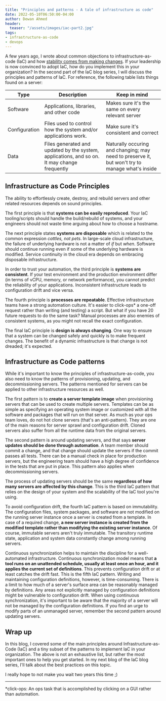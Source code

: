 ```yaml
---
title: "Principles and patterns - A tale of infrastructure as code"
date: 2022-05-10T06:50:00-04:00
author: Dewan Ahmed
header:
  teaser: "/assets/images/iac-part2.jpg"
tags:
- infrastructure-as-code
- devops
---
```


<!-- Google tag (gtag.js) -->
<script async src="https://www.googletagmanager.com/gtag/js?id=G-6Y8EX6JQCW"></script>
<script>
  window.dataLayer = window.dataLayer || [];
  function gtag(){dataLayer.push(arguments);}
  gtag('js', new Date());

  gtag('config', 'G-6Y8EX6JQCW');
</script>

A few years ago, I wrote about common objections to infrastructure-as-code (IaC) and how [stability comes from making changes](https://www.dewanahmed.com/stability-from-iac/). If your leadership is now convinced to adopt IaC, how do you implement this in your organization? In the second part of the IaC blog series, I will discuss the principles and patterns of IaC.
For reference, the following table lists things found on a server:
 
| Type  | Description  | Keep in mind  |
|---|---|---|
| Software  | Applications, libraries, and other code  | Makes sure it's the same on every relevant server  |
| Configuration  | Files used to control how the system and/or applications work.  | Make sure it's consistent and correct  |
| Data  | Files generated and updated by the system, applications, and so on. It may change frequently  | Naturally occuring and changing; may need to preserve it, but won't try to manage what's inside  |
 
 
## Infrastructure as Code Principles

The ability to effortlessly create, destroy, and rebuild servers and other related resources depends on sound principles.

The first principle is that **systems can be easily reproduced**. Your IaC tooling/scripts should handle the build/rebuild of systems, and your engineers should not waste time arguing about how to choose a hostname.

The next principle states **systems are disposable** which is related to the common expression *cattles, not pets*. In large-scale cloud infrastructure, the failure of underlying hardware is not a matter of *if* but *when*. Software should continue running even if some of the underlying hardware is modified. Service continuity in the cloud era depends on embracing disposable infrastructure.

In order to trust your automation, the third principle is **systems are consistent**. If your test environment and the production environment differ (in terms of vCPU, memory, or network performance), you cannot predict the reliability of your applications. Inconsistent infrastructure leads to configuration drift and vice versa. 

The fourth principle is **processes are repeatable**. Effective infrastructure teams have a strong automation culture. It's easier to click-ops* a one-off request rather than writing (and testing) a script. But what if you have 20 future requests to do the same task? Manual processes are also enemies of consistent systems, as you might not recall the exact configuration.

The final IaC principle is **design is always changing**. One way to ensure that a system can be changed safely and quickly is to make frequent changes. The benefit of a dynamic infrastructure is that change is not dreaded; it's expected.

## Infrastructure as Code patterns

While it's important to know the principles of infrastructure-as-code, you also need to know the patterns of provisioning, updating, and decommissioning servers. The patterns mentioned for servers can be applied to other infrastructure resources as well.
 
The first pattern is to **create a server template image** when provisioning servers that can be used to create multiple servers. Templates can be as simple as specifying an operating system image or customized with all the software and packages that will run on that server. As much as your ops team loves, do not hot clone servers (that's an anti-pattern). They are one of the main reasons for server sprawl and configuration drift. Cloned servers also suffer from all the runtime data from the original servers.
 
The second pattern is around updating servers, and that says **server updates should be done through automation**. A team member should commit a change, and that change should update the servers if the commit passes all tests. There can be a manual check in place for production servers, but the engineering team should have a high degree of confidence in the tests that are put in place. This pattern also applies when decommissioning servers.
 
The process of updating servers should be the same **regardless of how many servers are affected by this change**. This is the third IaC pattern that relies on the design of your system and the scalability of the IaC tool you're using.
 
To avoid configuration drift, the fourth IaC pattern is based on immutability. The configuration files, system packages, and software are not modified on the running server instance once a server is created from a template. In case of a required change, **a new server instance is created from the modified template rather than modifying the existing server instance**. Of course, immutable servers aren't truly immutable. The transitory runtime state, application and system data constantly change among running servers.
 
Continuous synchronization helps to maintain the discipline for a well-automated
infrastructure. Continuous synchronization model means that **a tool runs on an unattended schedule, usually at least once an hour, and it applies the current set of definitions**. This prevents configuration drift or at least catches the drift fast. This is the fifth IaC pattern. Writing and maintaining configuration definitions, however, is time-consuming. There is a limit to how much of a server's surface area can be reasonably managed by definitions. Any areas not explicitly managed by configuration definitions might be vulnerable to configuration drift. When using continuous synchronization, it's important to be aware that the majority of a server will not be managed by the configuration definitions. If you find an urge to modify parts of an unmanaged server, remember the second pattern around updating servers.
 
## Wrap up
 
In this blog, I covered some of the main principles around Infrastructure-as-Code (IaC) and a tiny subset of the patterns to implement IaC in your organization. The above is not an exhaustive list, but rather the most important ones to help you get started. In my next blog of the IaC blog series, I'll talk about the best practices on this topic.
 
I really hope to not make you wait two years this time ;)
 
 
 
---
 
 
 
*click-ops: An ops task that is accomplished by clicking on a GUI rather than automation.

